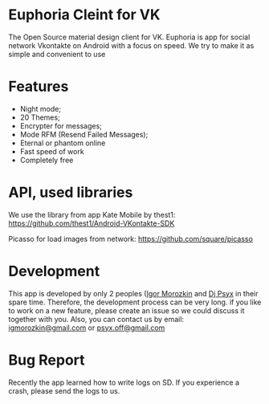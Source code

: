 # Euphoria Cleint for VK
The Open Source material design client for VK.
Euphoria is app for social network Vkontakte on Android with a focus on speed. We try to make it as simple and convenient to use

# Features
- Night mode;
- 20 Themes;
- Encrypter for messages;
- Mode RFM (Resend Failed Messages);
- Eternal or phantom online
- Fast speed of work
- Completely free

# API, used libraries
We use the library from app Kate Mobile by thest1: https://github.com/thest1/Android-VKontakte-SDK

Picasso for load images from network: https://github.com/square/picasso

# Development
This app is developed by only 2 peoples ([Igor Morozkin](https://apidog.ru/#igorek100) and [Dj Psyx](]https://apidog.ru/#dj_psyx) in their spare time. Therefore, the development process can be very long. 
if you like to work on a new feature, please create an issue so we could discuss it together with you.
Also, you can contact us by email: igmorozkin@gmail.com or psyx.off@gmail.com

# Bug Report
Recently the app learned how to write logs on SD. If you experience a crash, please send the logs to us.


